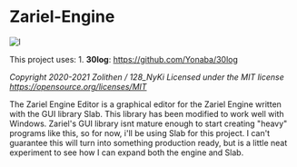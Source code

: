 # Zariel-Engine

![l](https://github.com/SuperHostile/Zariel-Engine/blob/master/logo.png "")

This project uses:
	1. **30log**: https://github.com/Yonaba/30log 

_Copyright 2020-2021 Zolithen / 128_NyKi
Licensed under the MIT license https://opensource.org/licenses/MIT_

The Zariel Engine Editor is a graphical editor for the Zariel Engine written with the GUI library Slab. This library has been modified to work well with Windows. Zariel's GUI library isnt mature enough to start creating "heavy" programs like this, so for now, i'll be using Slab for this project.
I can't guarantee this will turn into something production ready, but is a little neat experiment to see how I can expand both the engine and Slab.
